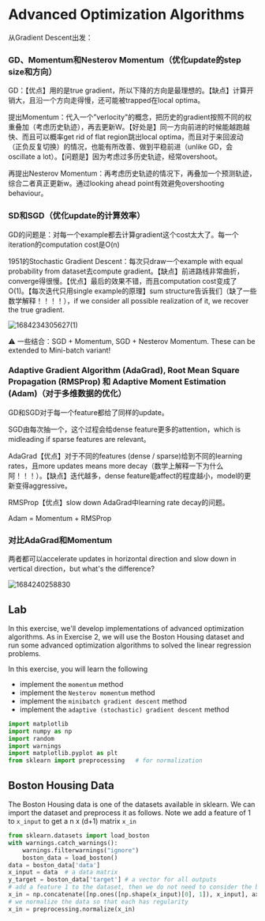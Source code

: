# Advanced Optimization Algorithms

从Gradient Descent出发：
### GD、Momentum和Nesterov Momentum（优化update的step size和方向）

GD：【优点】用的是true gradient，所以下降的方向是最理想的。【缺点】计算开销大，且沿一个方向走得慢，还可能被trapped在local optima。 

提出Momentum：代入一个”verlocity"的概念，把历史的gradient按照不同的权重叠加（考虑历史轨迹），再去更新W。【好处是】同一方向前进的时候能越跑越快、而且可以概率get rid of flat region跳出local optima，而且对于来回波动（正负反复切换）的情况，也能有所改善、做到平稳前进（unlike GD，会oscillate a lot）。【问题是】因为考虑过多历史轨迹，经常overshoot。

再提出Nesterov Momentum：再考虑历史轨迹的情况下，再叠加一个预测轨迹，综合二者真正更新w。通过looking ahead point有效避免overshooting behaviour。

### SD和SGD（优化update的计算效率）

GD的问题是：对每一个example都去计算gradient这个cost太大了。每一个iteration的computation cost是O(n)

1951的Stochastic Gradient Descent：每次只draw一个example with equal probability from dataset去compute gradient。【缺点】前进路线非常曲折，converge得很慢。【优点】最后的效果不错，而且computation cost变成了O(1)。【每次迭代只用single example的原理】sum structure告诉我们（缺了一些数学解释！！！！），if we consider all possible realization of it, we recover the true gradient.

![1684234305627(1)](https://github.com/ChaosuiPeng/Artificial-Intelligence-and-Machine-Learning/assets/39878006/c7766ded-df6f-4566-8d5e-57bd739436fe)

⚠ 一些结合：SGD + Momentum, SGD + Nesterov Momentum. These can be extended to Mini-batch variant!

### Adaptive Gradient Algorithm (AdaGrad), Root Mean Square Propagation (RMSProp) 和 Adaptive Moment Estimation (Adam)（对于多维数据的优化）
GD和SGD对于每一个feature都给了同样的update。

SGD由每次抽一个，这个过程会给dense feature更多的attention，which is midleading if sparse features are relevant。

AdaGrad【优点】对于不同的features (dense / sparse)给到不同的learning rates，且more updates means more decay（数学上解释一下为什么阿！！！）。【缺点】迭代越多，dense feature能affect的程度越小，model的更新变得aggressive。

RMSProp【优点】slow down AdaGrad中learning rate decay的问题。

Adam = Momentum + RMSProp

### 对比AdaGrad和Momentum
两者都可以accelerate updates in horizontal direction and slow down in vertical direction，but what's the difference?

![1684240258830](https://github.com/ChaosuiPeng/Artificial-Intelligence-and-Machine-Learning/assets/39878006/80e1924e-e7f5-48b7-a098-2502be02e0bd)


## Lab
In this exercise, we'll develop implementations of advanced optimization algorithms. As in Exercise 2, we will use the Boston Housing dataset and run some advanced optimization algorithms to solved the linear regression problems.

In this exercise, you will learn the following
* implement the `momentum` method
* implement the `Nesterov momentum` method
* implement the `minibatch gradient descent` method
* implement the `adaptive (stochastic) gradient descent` method


```python
import matplotlib
import numpy as np
import random
import warnings
import matplotlib.pyplot as plt 
from sklearn import preprocessing   # for normalization
```

## Boston Housing Data

The Boston Housing data is one of the  datasets available in sklearn.
We can import the dataset and preprocess it as follows. Note we add a feature of $1$ to `x_input` to get a n x (d+1) matrix `x_in`

```python
from sklearn.datasets import load_boston
with warnings.catch_warnings():
    warnings.filterwarnings("ignore")
    boston_data = load_boston()
data = boston_data['data']
x_input = data  # a data matrix
y_target = boston_data['target'] # a vector for all outputs
# add a feature 1 to the dataset, then we do not need to consider the bias and weight separately
x_in = np.concatenate([np.ones([np.shape(x_input)[0], 1]), x_input], axis=1)
# we normalize the data so that each has regularity
x_in = preprocessing.normalize(x_in)
```
